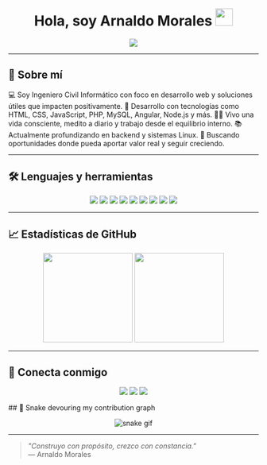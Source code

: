 <h1 align="center">Hola, soy Arnaldo Morales <img src="https://media.giphy.com/media/hvRJCLFzcasrR4ia7z/giphy.gif" width="35" /></h1>

<p align="center">
  <a href="https://github.com/DenverCoder1/readme-typing-svg">
    <img src="https://readme-typing-svg.herokuapp.com?font=Fira+Code&color=38BDF8&size=24&center=true&vCenter=true&width=600&height=60&lines=Desarrollador+Web+Full+Stack;Ingeniero+Civil+Inform%C3%A1tico;Apasionado+por+crear+con+prop%C3%B3sito;Siempre+aprendiendo+y+creciendo">
  </a>
</p>

---

## 🧠 Sobre mí

<p align="left">
💻 Soy Ingeniero Civil Informático con foco en desarrollo web y soluciones útiles que impacten positivamente.  
🚀 Desarrollo con tecnologías como HTML, CSS, JavaScript, PHP, MySQL, Angular, Node.js y más.  
🧘‍♂️ Vivo una vida consciente, medito a diario y trabajo desde el equilibrio interno.  
📚 Actualmente profundizando en backend y sistemas Linux.  
💼 Buscando oportunidades donde pueda aportar valor real y seguir creciendo.
</p>

---

## 🛠️ Lenguajes y herramientas

<p align="center">
  <img src="https://img.shields.io/badge/html5-%23E34F26.svg?style=for-the-badge&logo=html5&logoColor=white"/>
  <img src="https://img.shields.io/badge/css3-%231572B6.svg?style=for-the-badge&logo=css3&logoColor=white"/>
  <img src="https://img.shields.io/badge/JavaScript-%23F7DF1E.svg?style=for-the-badge&logo=javascript&logoColor=black"/>
  <img src="https://img.shields.io/badge/PHP-%23777BB4.svg?style=for-the-badge&logo=php&logoColor=white"/>
  <img src="https://img.shields.io/badge/MySQL-%234479A1.svg?style=for-the-badge&logo=mysql&logoColor=white"/>
  <img src="https://img.shields.io/badge/Node.js-%23339933.svg?style=for-the-badge&logo=node.js&logoColor=white"/>
  <img src="https://img.shields.io/badge/Linux-%23FCC624.svg?style=for-the-badge&logo=linux&logoColor=black"/>
  <img src="https://img.shields.io/badge/Docker-%230db7ed.svg?style=for-the-badge&logo=docker&logoColor=white"/>
  <img src="https://img.shields.io/badge/Git-%23F05033.svg?style=for-the-badge&logo=git&logoColor=white"/>
</p>

---

## 📈 Estadísticas de GitHub

<p align="center">
  <img src="https://github-readme-stats.vercel.app/api?username=ItsBrutt&show_icons=true&theme=tokyonight&count_private=true" height="180" />
  <img src="https://github-readme-stats.vercel.app/api/top-langs/?username=ItsBrutt&layout=compact&theme=tokyonight" height="180" />
</p>

---

## 🔗 Conecta conmigo

<p align="center">
  <a href="https://www.linkedin.com/in/arnaldo-morales/"><img src="https://img.shields.io/badge/LinkedIn-%230A66C2.svg?style=for-the-badge&logo=linkedin&logoColor=white"/></a>
  <a href="mailto:programmer.brutt@gmail.com"><img src="https://img.shields.io/badge/Gmail-%23EA4335.svg?style=for-the-badge&logo=gmail&logoColor=white"/></a>
  <a href="https://github.com/ItsBrutt"><img src="https://img.shields.io/badge/GitHub-%23181717.svg?style=for-the-badge&logo=github&logoColor=white"/></a>
</p>
## 🐍 Snake devouring my contribution graph

<p align="center">
  <img src="https://github.com/arnaldo-morales/ItsBrutts/blob/output/github-contribution-grid-snake.svg" alt="snake gif" />
</p>

---

> *"Construyo con propósito, crezco con constancia."*  
> — Arnaldo Morales
